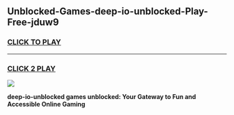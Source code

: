 
## Unblocked-Games-deep-io-unblocked-Play-Free-jduw9
<h3>
<a href="https://premium76.site?title=deep-io-unblocked&ref=19M">CLICK TO PLAY</a></h3>
<hr>

<h3>
<a href="https://premium76.site?title=deep-io-unblocked&ref=19M">CLICK 2 PLAY</a>
  
</h3>

<a href="https://premium76.site?title=deep-io-unblocked&ref=19M"><img src="https://clearcache.store/games.png"></a>


**deep-io-unblocked games unblocked: Your Gateway to Fun and Accessible Online Gaming**
